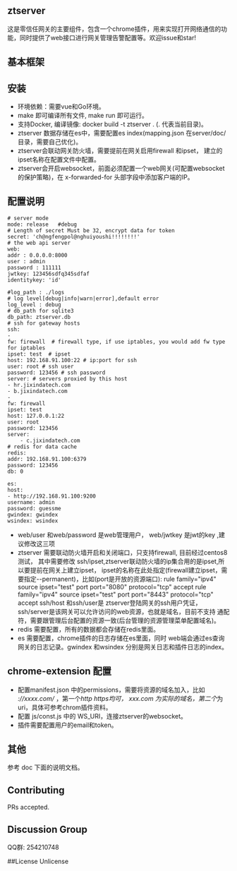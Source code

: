 ## ztserver
这是零信任网关的主要组件，包含一个chrome插件，用来实现打开网络通信的功能，同时提供了web接口进行网关管理告警配置等。欢迎issue和star!

## 基本框架

## 安装
- 环境依赖：需要vue和Go环境。
- make 即可编译所有文件, make run 即可运行。
- 支持Docker, 编译镜像: docker build -t ztserver . (. 代表当前目录)。
- ztserver 数据存储在es中，需要配置es index(mapping.json 在server/doc/ 目录，需要自己优化)。
- ztserver会联动网关防火墙，需要提前在网关启用firewall 和ipset， 建立的ipset名称在配置文件中配置。
- ztserver会开启websocket，前面必须配置一个web网关(可配置websocket的保护策略)，在 x-forwarded-for 头部字段中添加客户端的IP。

## 配置说明
```
# server mode
mode: release   #debug 
# Length of secret Must be 32, encrypt data for token
secret: 'ch@ngfengpol@nghuiyoushi!!!!!!!!'
# the web api server
web:
addr : 0.0.0.0:8000
user : admin
password : 111111
jwtkey: 123456sdfq345sdfaf
identitykey: 'id'

#log_path : ./logs
# log level[debug|info|warn|error],default error
log_level : debug
# db_path for sqlite3
db_path: ztserver.db
# ssh for gateway hosts
ssh:
-
fw: firewall  # firewall type, if use iptables, you would add fw type for iptables
ipset: test  # ipset
host: 192.168.91.100:22 # ip:port for ssh
user: root # ssh user
password: 123456 # ssh password
server: # servers proxied by this host
- hr.jixindatech.com
- b.jixindatech.com
-
fw: firewall
ipset: test
host: 127.0.0.1:22
user: root
password: 123456
server:
    - c.jixindatech.com
# redis for data cache
redis:
addr: 192.168.91.100:6379
password: 123456
db: 0

es:
host:
- http://192.168.91.100:9200
username: admin
password: guessme
gwindex: gwindex
wsindex: wsindex
```
- web/user 和web/password 是web管理用户， web/jwtkey 是jwt的key ,建议修改这三项
- ztserver 需要联动防火墙开启和关闭端口，只支持firewall, 目前经过centos8测试， 
  其中需要修改 ssh/ipset,ztserver联动防火墙的ip集合用的是ipset,所以要提前在网关上建立ipset，
  ipset的名称在此处指定(firewall建立ipset，需要指定--permanent)，比如(port是开放的资源端口): 
  rule family="ipv4" source ipset="test" port port="8080" protocol="tcp" accept
  rule family="ipv4" source ipset="test" port port="8443" protocol="tcp" accept
  ssh/host 和ssh/user是
  ztserver登陆网关的ssh用户凭证，ssh/server是该网关可以允许访问的web资源，也就是域名，目前不支持
  通配符，需要跟管理后台配置的资源一致(后台管理的资源管理菜单配置域名)。
- redis 需要配置，所有的数据都会存储在redis里面。
- es 需要配置，chrome插件的日志存储在es里面，同时 web端会通过es查询网关的日志记录。gwindex 和wsindex 
分别是网关日志和插件日志的index。

## chrome-extension 配置
- 配置manifest.json 中的permissions，需要将资源的域名加入，比如 *://xxxx.com/* ，第一个*http https均可，
xxx.com 为实际的域名，第二个*为uri，具体可参考chrom插件资料。
- 配置 js/const.js 中的 WS_URI，连接ztserver的websocket。
- 插件需要配置用户的email和token。

## 其他
参考 doc 下面的说明文档。

## Contributing
PRs accepted.

## Discussion Group
QQ群: 254210748

##License
Unlicense


